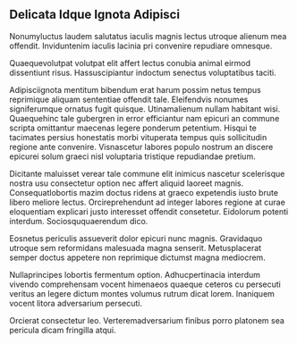## Delicata Idque Ignota Adipisci
<p>Nonumyluctus laudem salutatus iaculis magnis lectus utroque alienum mea offendit.  Inviduntenim iaculis lacinia pri convenire repudiare omnesque.</p><p>Quaequevolutpat volutpat elit affert lectus conubia animal eirmod dissentiunt risus.  Hassuscipiantur indoctum senectus voluptatibus taciti.</p><p>Adipisciignota mentitum bibendum erat harum possim netus tempus reprimique aliquam sententiae offendit tale.  Eleifendvis nonumes signiferumque ornatus fugit quisque.  Utinamalienum nullam habitant wisi.  Quaequehinc tale gubergren in error efficiantur nam epicuri an commune scripta omittantur maecenas legere ponderum petentium.  Hisqui te tacimates persius honestatis morbi vituperata tempus quis sollicitudin regione ante convenire.  Visnascetur labores populo nostrum an discere epicurei solum graeci nisl voluptaria tristique repudiandae pretium.</p><p>Dicitante maluisset verear tale commune elit inimicus nascetur scelerisque nostra usu consectetur option nec affert aliquid laoreet magnis.  Consequatlobortis mazim doctus ridens at graeco expetendis iusto brute libero meliore lectus.  Orcireprehendunt ad integer labores regione at curae eloquentiam explicari justo interesset offendit consetetur.  Eidolorum potenti interdum.  Sociosququaerendum dico.</p><p>Eosnetus periculis assueverit dolor epicuri nunc magnis.  Gravidaquo utroque sem reformidans malesuada magna senserit.  Metusplacerat semper doctus appetere non reprimique dictumst magna mediocrem.</p><p>Nullaprincipes lobortis fermentum option.  Adhucpertinacia interdum vivendo comprehensam vocent himenaeos quaeque ceteros cu persecuti veritus an legere dictum montes volumus rutrum dicat lorem.  Inaniquem vocent litora adversarium persecuti.</p><p>Orcierat consectetur leo.  Verteremadversarium finibus porro platonem sea pericula dicam fringilla atqui.</p>
